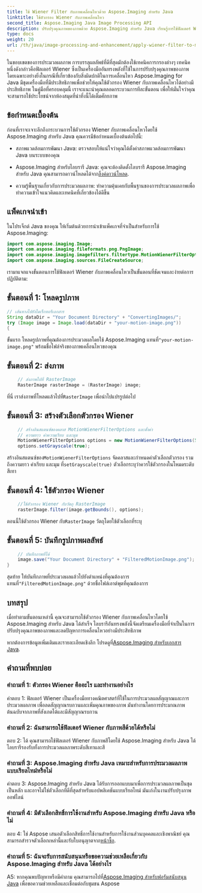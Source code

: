 ```yaml
---
title: ใช้ Wiener Filter กับภาพเคลื่อนไหวด้วย Aspose.Imaging สำหรับ Java
linktitle: ใช้ตัวกรอง Wiener กับภาพเคลื่อนไหว
second_title: Aspose.Imaging Java Image Processing API
description: ปรับปรุงคุณภาพของภาพด้วย Aspose.Imaging สำหรับ Java เรียนรู้การใช้ฟิลเตอร์ Wiener กับภาพเคลื่อนไหวทีละขั้นตอน เพิ่มประสิทธิภาพการประมวลผลภาพของคุณ
type: docs
weight: 20
url: /th/java/image-processing-and-enhancement/apply-wiener-filter-to-motion-images/
---
```


ในขอบเขตของการประมวลผลภาพ การบรรลุผลลัพธ์ที่ดีที่สุดมักต้องใช้เทคนิคการกรองต่างๆ เทคนิคหนึ่งดังกล่าวคือฟิลเตอร์ Wiener ซึ่งเป็นเครื่องมืออันทรงพลังที่ใช้ในการปรับปรุงคุณภาพของภาพ โดยเฉพาะอย่างยิ่งในกรณีที่เกี่ยวข้องกับสิ่งผิดปกติในการเคลื่อนไหว Aspose.Imaging for Java มีชุดเครื่องมือที่มีประสิทธิภาพเพื่อช่วยให้คุณใช้ตัวกรอง Wiener กับภาพเคลื่อนไหวได้อย่างมีประสิทธิภาพ ในคู่มือที่ครอบคลุมนี้ เราจะแนะนำคุณตลอดกระบวนการทีละขั้นตอน เพื่อให้มั่นใจว่าคุณจะสามารถใช้ประโยชน์จากห้องสมุดที่น่าทึ่งนี้ได้เต็มศักยภาพ

## ข้อกำหนดเบื้องต้น

ก่อนที่เราจะเจาะลึกถึงกระบวนการใช้ตัวกรอง Wiener กับภาพเคลื่อนไหวโดยใช้ Aspose.Imaging สำหรับ Java คุณควรมีข้อกำหนดเบื้องต้นต่อไปนี้:

- สภาพแวดล้อมการพัฒนา Java: ตรวจสอบให้แน่ใจว่าคุณได้ตั้งค่าสภาพแวดล้อมการพัฒนา Java บนระบบของคุณ

-  Aspose.Imaging สำหรับไลบรารี Java: คุณจะต้องติดตั้งไลบรารี Aspose.Imaging สำหรับ Java คุณสามารถดาวน์โหลดได้จาก[ลิ้งค์ดาวน์โหลด](https://releases.aspose.com/imaging/java/).

- ความรู้พื้นฐานเกี่ยวกับการประมวลผลภาพ: ทำความคุ้นเคยกับพื้นฐานของการประมวลผลภาพเพื่อทำความเข้าใจแนวคิดและเทคนิคที่เกี่ยวข้องได้ดีขึ้น

## แพ็คเกจนำเข้า

ในโปรเจ็กต์ Java ของคุณ ให้เริ่มต้นด้วยการนำเข้าแพ็คเกจที่จำเป็นสำหรับการใช้ Aspose.Imaging:

```java
import com.aspose.imaging.Image;
import com.aspose.imaging.fileformats.png.PngImage;
import com.aspose.imaging.imagefilters.filtertype.MotionWienerFilterOptions;
import com.aspose.imaging.sources.FileCreateSource;
```

เรามาแจกแจงขั้นตอนการใช้ฟิลเตอร์ Wiener กับภาพเคลื่อนไหวเป็นขั้นตอนที่ชัดเจนและง่ายต่อการปฏิบัติตาม:

## ขั้นตอนที่ 1: โหลดรูปภาพ

```java
// เส้นทางไปยังไดเร็กทอรีเอกสาร
String dataDir = "Your Document Directory" + "ConvertingImages/";
try (Image image = Image.load(dataDir + "your-motion-image.png"))
{
```

 ขั้นแรก โหลดรูปภาพที่คุณต้องการประมวลผลโดยใช้ Aspose.Imaging แทนที่`"your-motion-image.png"` พร้อมชื่อไฟล์จริงของภาพเคลื่อนไหวของคุณ

## ขั้นตอนที่ 2: ส่งภาพ

```java
    // ส่งภาพไปที่ RasterImage
    RasterImage rasterImage = (RasterImage) image;
```

 ที่นี่ เราส่งภาพที่โหลดแล้วไปที่`RasterImage` เพื่อนำไปแปรรูปต่อไป

## ขั้นตอนที่ 3: สร้างตัวเลือกตัวกรอง Wiener

```java
    // สร้างอินสแตนซ์ของคลาส MotionWienerFilterOptions และตั้งค่า
    // ความยาว ค่าความเรียบ และมุม
    MotionWienerFilterOptions options = new MotionWienerFilterOptions(50, 9, 90);
    options.setGrayscale(true);
```

 สร้างอินสแตนซ์ของ`MotionWienerFilterOptions` จัดคลาสและกำหนดค่าตัวเลือกตัวกรอง รวมถึงความยาว ค่าเรียบ และมุม ที่`setGrayscale(true)` ตัวเลือกระบุว่าควรใช้ตัวกรองในโหมดระดับสีเทา

## ขั้นตอนที่ 4: ใช้ตัวกรอง Wiener

```java
    //ใช้ตัวกรอง Wiener กับวัตถุ RasterImage
    rasterImage.filter(image.getBounds(), options);
```

 ตอนนี้ใช้ตัวกรอง Wiener กับ`RasterImage` วัตถุโดยใช้ตัวเลือกที่ระบุ

## ขั้นตอนที่ 5: บันทึกรูปภาพผลลัพธ์

```java
    // บันทึกภาพที่ได้
    image.save("Your Document Directory" + "FilteredMotionImage.png");
}
```

 สุดท้าย ให้บันทึกภาพที่ประมวลผลแล้วไปยังตำแหน่งที่คุณต้องการ แทนที่`"FilteredMotionImage.png"` ด้วยชื่อไฟล์เอาต์พุตที่คุณต้องการ

## บทสรุป

เมื่อทำตามขั้นตอนเหล่านี้ คุณจะสามารถใช้ตัวกรอง Wiener กับภาพเคลื่อนไหวโดยใช้ Aspose.Imaging สำหรับ Java ได้สำเร็จ ไลบรารีอันทรงพลังนี้จัดเตรียมเครื่องมือที่จำเป็นในการปรับปรุงคุณภาพของภาพและลดปัญหาการเคลื่อนไหวอย่างมีประสิทธิภาพ

 หากต้องการข้อมูลเพิ่มเติมและรายละเอียดเชิงลึก โปรดดูที่[Aspose.Imaging สำหรับเอกสาร Java](https://reference.aspose.com/imaging/java/).

## คำถามที่พบบ่อย

### คำถามที่ 1: ตัวกรอง Wiener คืออะไร และทำงานอย่างไร

คำตอบ 1: ฟิลเตอร์ Wiener เป็นเครื่องมือทางคณิตศาสตร์ที่ใช้ในการประมวลผลสัญญาณและการประมวลผลภาพ เพื่อลดสัญญาณรบกวนและเพิ่มคุณภาพของภาพ มันทำงานโดยการประมาณภาพต้นฉบับจากภาพที่สังเกตได้และมีสัญญาณรบกวน

### คำถามที่ 2: ฉันสามารถใช้ฟิลเตอร์ Wiener กับภาพสีด้วยได้หรือไม่

ตอบ 2: ได้ คุณสามารถใช้ฟิลเตอร์ Wiener กับภาพสีโดยใช้ Aspose.Imaging สำหรับ Java ได้ ไลบรารีรองรับทั้งการประมวลผลภาพระดับสีเทาและสี

### คำถามที่ 3: Aspose.Imaging สำหรับ Java เหมาะสำหรับการประมวลผลภาพแบบเรียลไทม์หรือไม่

คำตอบ 3: Aspose.Imaging สำหรับ Java ได้รับการออกแบบมาเพื่อการประมวลผลภาพเป็นชุดเป็นหลัก และอาจไม่ใช่ตัวเลือกที่ดีที่สุดสำหรับแอปพลิเคชันแบบเรียลไทม์ มันเก่งในงานปรับปรุงภาพออฟไลน์

### คำถามที่ 4: มีตัวเลือกสิทธิ์การใช้งานสำหรับ Aspose.Imaging สำหรับ Java หรือไม่

 ตอบ 4: ใช่ Aspose เสนอตัวเลือกสิทธิ์การใช้งานสำหรับการใช้งานส่วนบุคคลและเชิงพาณิชย์ คุณสามารถสำรวจตัวเลือกเหล่านี้และรับใบอนุญาตจาก[หน้าซื้อ](https://purchase.aspose.com/buy).

### คำถามที่ 5: ฉันจะรับการสนับสนุนหรือขอความช่วยเหลือเกี่ยวกับ Aspose.Imaging สำหรับ Java ได้อย่างไร

 A5: หากคุณพบปัญหาหรือมีคำถาม คุณสามารถไปที่[Aspose.Imaging สำหรับฟอรัมสนับสนุน Java](https://forum.aspose.com/) เพื่อขอความช่วยเหลือและเชื่อมต่อกับชุมชน Aspose
